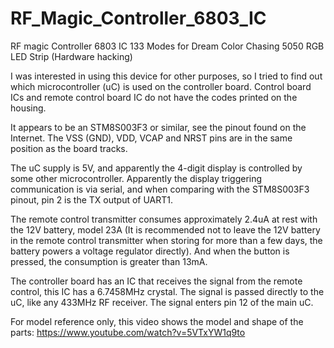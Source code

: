 # RF_Magic_Controller_6803_IC
RF magic Controller 6803 IC 133 Modes for Dream Color Chasing 5050 RGB LED Strip (Hardware hacking)

I was interested in using this device for other purposes, so I tried to find out which microcontroller (uC) is used on the controller board. Control board ICs and remote control board IC do not have the codes printed on the housing.

It appears to be an STM8S003F3 or similar, see the pinout found on the Internet. The VSS (GND), VDD, VCAP and NRST pins are in the same position as the board tracks.

The uC supply is 5V, and apparently the 4-digit display is controlled by some other microcontroller.
Apparently the display triggering communication is via serial, and when comparing with the STM8S003F3 pinout, pin 2 is the TX output of UART1.

The remote control transmitter consumes approximately 2.4uA at rest with the 12V battery, model 23A (It is recommended not to leave the 12V battery in the remote control transmitter when storing for more than a few days, the battery powers a voltage regulator directly). And when the button is pressed, the consumption is greater than 13mA.

The controller board has an IC that receives the signal from the remote control, this IC has a 6.7458MHz crystal. The signal is passed directly to the uC, like any 433MHz RF receiver. The signal enters pin 12 of the main uC.

For model reference only, this video shows the model and shape of the parts:
https://www.youtube.com/watch?v=5VTxYW1q9to
